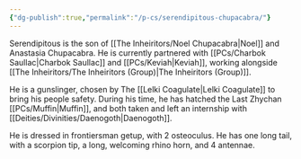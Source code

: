 ```yaml
---
{"dg-publish":true,"permalink":"/p-cs/serendipitous-chupacabra/"}
---
```


Serendipitous is the son of [[The Inheiritors/Noel Chupacabra\|Noel]] and Anastasia Chupacabra. He is currently partnered with [[PCs/Charbok Saullac\|Charbok Saullac]] and [[PCs/Keviah\|Keviah]], working alongside [[The Inheiritors/The Inheiritors (Group)\|The Inheiritors (Group)]].

He is a gunslinger, chosen by The [[Lelki Coagulate\|Lelki Coagulate]] to bring his people safety. During his time, he has hatched the Last Zhychan [[PCs/Muffin\|Muffin]], and both taken and left an internship with [[Deities/Divinities/Daenogoth\|Daenogoth]].

He is dressed in frontiersman getup, with 2 osteoculus. He has one long tail, with a scorpion tip, a long, welcoming rhino horn, and 4 antennae. 